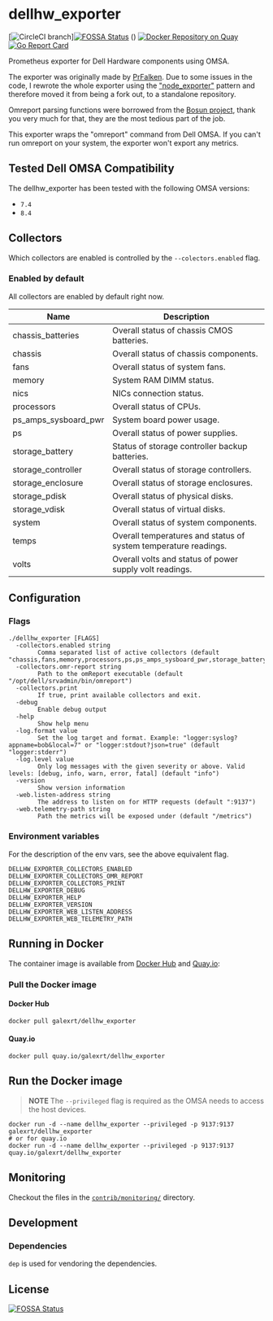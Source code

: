 # dellhw_exporter
[![CircleCI branch](https://img.shields.io/circleci/project/github/galexrt/dellhw_exporter/master.svg)][![FOSSA Status](https://app.fossa.io/api/projects/git%2Bgithub.com%2Fgalexrt%2Fgolang-ci-test.svg?type=shield)](https://app.fossa.io/projects/git%2Bgithub.com%2Fgalexrt%2Fgolang-ci-test?ref=badge_shield)
() [![Docker Repository on Quay](https://quay.io/repository/galexrt/dellhw_exporter/status "Docker Repository on Quay")](https://quay.io/repository/galexrt/dellhw_exporter) [![Go Report Card](https://goreportcard.com/badge/github.com/galexrt/dellhw_exporter)](https://goreportcard.com/report/github.com/galexrt/dellhw_exporter)

Prometheus exporter for Dell Hardware components using OMSA.

The exporter was originally made by [PrFalken](https://github.com/PrFalken). Due to some issues in the code, I rewrote the whole exporter using the ["node_exporter"](https://github.com/prometheus/node_exporter) pattern and therefore moved it from being a fork out, to a standalone repository.

Omreport parsing functions were borrowed from the [Bosun project](https://github.com/bosun-monitor/bosun/blob/master/cmd/scollector/collectors/dell_hw.go), thank you very much for that, they are the most tedious part of the job.

This exporter wraps the "omreport" command from Dell OMSA. If you can't run omreport on your system, the exporter won't export any metrics.

## Tested Dell OMSA Compatibility
The dellhw_exporter has been tested with the following OMSA versions:
* `7.4`
* `8.4`

## Collectors
Which collectors are enabled is controlled by the `--colectors.enabled` flag.

### Enabled by default
All collectors are enabled by default right now.

Name     | Description
---------|-------------
chassis_batteries | Overall status of chassis CMOS batteries.
chassis | Overall status of chassis components.
fans | Overall status of system fans.
memory | System RAM DIMM status.
nics | NICs connection status.
processors | Overall status of CPUs.
ps_amps_sysboard_pwr | System board power usage.
ps | Overall status of power supplies.
storage_battery | Status of storage controller backup batteries.
storage_controller | Overall status of storage controllers.
storage_enclosure | Overall status of storage enclosures.
storage_pdisk | Overall status of physical disks.
storage_vdisk | Overall status of virtual disks.
system | Overall status of system components.
temps | Overall temperatures and status of system temperature readings.
volts | Overall volts and status of power supply volt readings.

## Configuration
### Flags
```
./dellhw_exporter [FLAGS]
  -collectors.enabled string
    	Comma separated list of active collectors (default "chassis,fans,memory,processors,ps,ps_amps_sysboard_pwr,storage_battery,storage_enclosure,storage_controller,storage_vdisk,system,temps,volts")
  -collectors.omr-report string
    	Path to the omReport executable (default "/opt/dell/srvadmin/bin/omreport")
  -collectors.print
    	If true, print available collectors and exit.
  -debug
    	Enable debug output
  -help
    	Show help menu
  -log.format value
    	Set the log target and format. Example: "logger:syslog?appname=bob&local=7" or "logger:stdout?json=true" (default "logger:stderr")
  -log.level value
    	Only log messages with the given severity or above. Valid levels: [debug, info, warn, error, fatal] (default "info")
  -version
    	Show version information
  -web.listen-address string
    	The address to listen on for HTTP requests (default ":9137")
  -web.telemetry-path string
    	Path the metrics will be exposed under (default "/metrics")
```

### Environment variables
For the description of the env vars, see the above equivalent flag.
```
DELLHW_EXPORTER_COLLECTORS_ENABLED
DELLHW_EXPORTER_COLLECTORS_OMR_REPORT
DELLHW_EXPORTER_COLLECTORS_PRINT
DELLHW_EXPORTER_DEBUG
DELLHW_EXPORTER_HELP
DELLHW_EXPORTER_VERSION
DELLHW_EXPORTER_WEB_LISTEN_ADDRESS
DELLHW_EXPORTER_WEB_TELEMETRY_PATH
```

## Running in Docker
The container image is available from [Docker Hub](https://hub.docker.com/) and [Quay.io](https://quay.io/):

### Pull the Docker image
#### Docker Hub
```
docker pull galexrt/dellhw_exporter
```

#### Quay.io
```
docker pull quay.io/galexrt/dellhw_exporter
```

## Run the Docker image
> **NOTE** The `--privileged` flag is required as the OMSA needs to access the host devices.

```
docker run -d --name dellhw_exporter --privileged -p 9137:9137 galexrt/dellhw_exporter
# or for quay.io
docker run -d --name dellhw_exporter --privileged -p 9137:9137 quay.io/galexrt/dellhw_exporter
```
## Monitoring
Checkout the files in the [`contrib/monitoring/`](contrib/monitoring/) directory.

## Development
### Dependencies
`dep` is used for vendoring the dependencies.


## License
[![FOSSA Status](https://app.fossa.io/api/projects/git%2Bgithub.com%2Fgalexrt%2Fgolang-ci-test.svg?type=large)](https://app.fossa.io/projects/git%2Bgithub.com%2Fgalexrt%2Fgolang-ci-test?ref=badge_large)
